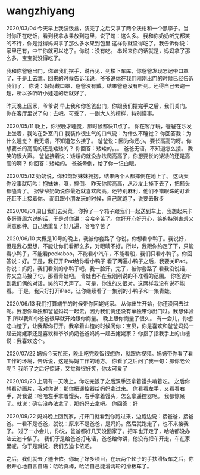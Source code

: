 # wangzhiyang



2020/03/04
今天早上我装饭盒，装完了之后又拿了两个沃柑和一个黑李子。当时你正在吃饭，看到我拿水果放到包里，说了句：这么多。 我和你奶奶听完都笑的不行，你是觉得妈妈拿了那么多水果到包里
这样你就没得吃了。我告诉你说：家里还有，中午你就可以吃了。你说：没有吃。 串起来你的话就是，妈妈拿了那么多，宝宝就没得吃了。

我和你爸爸出门，你跟我们摆手，说再见，到楼下车库，你爸爸发现忘记带口罩了，于是上去拿。回来的时候告诉我说，爷爷说你在我们刚刚出门的时候已经告诉我们了，
你说：妈妈戴口罩，爸爸没有戴。结果爸爸没有听到。还得自己去跑一趟，所以多听听小娃娃的话就好了。

昨天晚上回家，爷爷说 早上我和你爸爸出门，你跟我们摆完手之后，我们关门。你在客厅里说了句：去吧。可乖了，一副大人的模样，特别懂事。


2020/05/11
晚上，你很晚才睡觉，那时候都快11点了。
你在客厅玩，爸爸在沙发上坐着，我站在卧室门口
我装作很生气的口气说：为什么不睡觉？ 
你回答我：为什么睡觉？
我无语，不知道怎么接了。
爸爸说：因为你还小，要长高高的呀。你想要长的高高的还是矮矮的？
你回答：矮矮的。。。
爸爸无语，不知道怎么接。 我笑的很大声。
爸爸接着说：矮矮的就没办法爬高高了，你想要长的矮矮的还是高高的啊？
你回答：矮矮的。
爸爸晕倒，给了你一记白眼。


2020/05/12
奶奶说，你和韶韶妹妹拥抱，结果两个人都摔倒在地上了。
这两天你没事就叨咕：抱妹妹，哐，摔倒。
昨天你爬高高，从沙发上掉下去了，把额头都嗑青了。
据爷爷奶奶说你最近就喜欢爬高，还特别麻利，他们不错眼珠的盯着还赶不上接着你。
而且跟小朋友玩的时候，自己就跑了，说要去散步



2020/06/01
周日我们去买菜，你拎了一个箱子跟我们一起送到车上，我想起来卡多哥哥周六说的话，于是对你讲：哈哈辛苦了。你好开心好开心，笑的特别害羞又满意那种。自己也重复了好几遍，哈哈辛苦了

2020/06/10
大概是10号的晚上，我被你套路了
你说，你想看小鸭子。我说好，但是我心里想，不能让你们看那么多，对眼睛不好。所以，我跟你约定了下，只能看小鸭子，不能看peekaboo，不能看小汽车，不能看船，我们只看小鸭子。你回答说：好。于是，我打开iPad给你看小鸭子
看了两遍小鸭子之后，我要关iPad。
你说：妈妈，我们看别的小鸭子吧。我一脸汗，完了，被你套路了
看我没说话，你又立马接了句，那看青蛙吧。
青蛙也不在我刚刚说的不准看的范围。
你爸爸听到我们俩的对话，笑的可大声了。
可是，你说的又很对。这两样我没有说不能看。
于是，我只好打开iPad，让你继续看了一集别的小鸭子和一集青蛙。


2020/06/13
我们打算端午的时候带你回姥姥家。
从你出生开始，你还没回去过呢。我想你单独和爸爸妈妈一起去，因为我们俩还没有单独带你出门过。我想体验下
所以我和你爸爸很早就开始跟你商量。
晚上跟你商量了很久。
有一会儿，你想吃山楂了，让我帮你打开。我拿着山楂的时候问你：宝贝，你是喜欢和爸爸妈妈一起去姥姥家还是喜欢和爷爷奶奶爸爸妈妈一起去姥姥家？
你指了指我手上的山楂说：我喜欢这个。


2020/07/22
妈妈今天加班，晚上吃完晚饭很想你，就跟你视频。妈妈带你看了看工作的环境，告诉说，这是妈妈工作的地方。
你看了之后问了我一句：那你老公呢？
我听了之后好惊讶，又觉得很好笑，你太可爱了


2020/09/23
上周有一天晚上，你吃完饭了之后双手还拿着馒头啃着吃。
之后你想看动画片，我对你说：那你把遥控器给妈妈拿过来。
你看看左手，又看看右手，对我说：哈哈左手拿着馒头，右手拿着馒头，怎么拿遥控器呢。
我都惊呆了。就说：确实没办法拿了，那妈妈去拿吧。
你回答：好

2020/09/22
妈妈晚上回到家，打开门就看到你跑过来，边跑边说：接爸爸，接爸爸。一看不是爸爸，就说：原来不是爸爸，是妈妈。然后就跑走了，也不来接我了。
过了一小会儿，你说，爸爸都好几天没回家了。把车也开走了，哈哈都没办法去迪卡侬了。
我们于是给爸爸打电话，爸爸给你讲，他没有把车开走，车在家里呢。你于是就说，我们去迪卡侬吧。

之后，我们就去了迪卡侬。你玩了好多项目，在玩两个轮子的手扶滑板车之后，你很开心地自言自语：哈哈真棒，哈哈自己能滑两轮的滑板车了。

